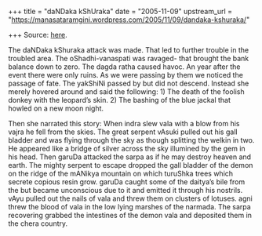 +++
title = "daNDaka kShUraka"
date = "2005-11-09"
upstream_url = "https://manasataramgini.wordpress.com/2005/11/09/dandaka-kshuraka/"

+++
Source: [here](https://manasataramgini.wordpress.com/2005/11/09/dandaka-kshuraka/).

The daNDaka kShuraka attack was made. That led to further trouble in the
troubled area. The oShadhi-vanaspati was ravaged- that brought the bank
balance down to zero. The dagda ratha caused havoc. An year after the
event there were only ruins. As we were passing by them we noticed the
passage of fate. The yakShiNi passed by but did not descend. Instead she
merely hovered around and said the following: 1) The death of the
foolish donkey with the leopard’s skin. 2) The bashing of the blue
jackal that howled on a new moon night.

Then she narrated this story: When indra slew vala with a blow from his
vajra he fell from the skies. The great serpent vAsuki pulled out his
gall bladder and was flying through the sky as though splitting the
welkin in two. He appeared like a bridge of silver across the sky
illumined by the gem in his head. Then garuDa attacked the sarpa as if
he may destroy heaven and earth. The mighty serpent to escape dropped
the gall bladder of the demon on the ridge of the mANikya mountain on
which turuShka trees which secrete copious resin grow. garuDa caught
some of the daitya’s bile from the but became unconscious due to it and
emitted it through his nostrils. vAyu pulled out the nails of vala and
threw them on clusters of lotuses. agni threw the blood of vala in the
low lying marshes of the narmada. The sarpa recovering grabbed the
intestines of the demon vala and deposited them in the chera country.

